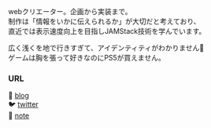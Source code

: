 webクリエーター。企画から実装まで。  
制作は「情報をいかに伝えられるか」が大切だと考えており、  
直近では表示速度向上を目指しJAMStack技術を学んでいます。

広く浅くを地で行きすぎて、アイデンティティがわかりません🕺  
ゲームは胸を張って好きなのにPS5が買えません。  

 ### URL
:page_facing_up: [blog](https://www.arifureta.net/)  
:bird: [twitter](https://twitter.com/fumi_sagawa)  
:green_book: [note](https://note.com/23letter)  

